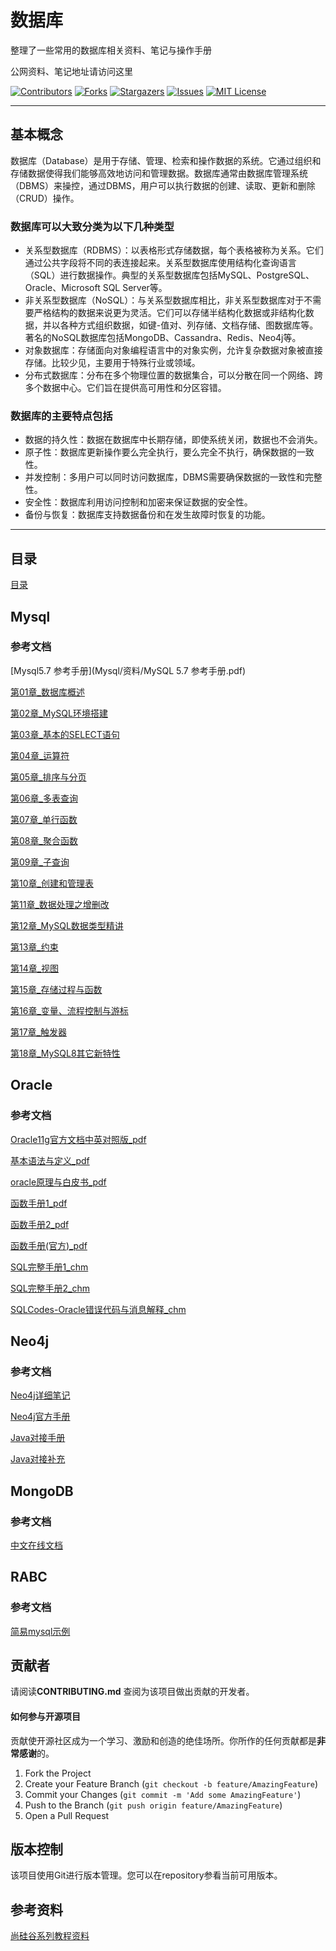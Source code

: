 # 数据库

整理了一些常用的数据库相关资料、笔记与操作手册

公网资料、笔记地址请访问这里 


<!-- PROJECT SHIELDS -->

[![Contributors][contributors-shield]][contributors-url]
[![Forks][forks-shield]][forks-url]
[![Stargazers][stars-shield]][stars-url]
[![Issues][issues-shield]][issues-url]
[![MIT License][license-shield]][license-url]
<!-- [![LinkedIn][linkedin-shield]][linkedin-url] -->

<!-- PROJECT LOGO -->

--------------------

## 基本概念

数据库（Database）是用于存储、管理、检索和操作数据的系统。它通过组织和存储数据使得我们能够高效地访问和管理数据。数据库通常由数据库管理系统（DBMS）来操控，通过DBMS，用户可以执行数据的创建、读取、更新和删除（CRUD）操作。

### 数据库可以大致分类为以下几种类型
+ 关系型数据库（RDBMS）：以表格形式存储数据，每个表格被称为关系。它们通过公共字段将不同的表连接起来。关系型数据库使用结构化查询语言（SQL）进行数据操作。典型的关系型数据库包括MySQL、PostgreSQL、Oracle、Microsoft SQL Server等。
+ 非关系型数据库（NoSQL）：与关系型数据库相比，非关系型数据库对于不需要严格结构的数据来说更为灵活。它们可以存储半结构化数据或非结构化数据，并以各种方式组织数据，如键-值对、列存储、文档存储、图数据库等。著名的NoSQL数据库包括MongoDB、Cassandra、Redis、Neo4j等。
+ 对象数据库：存储面向对象编程语言中的对象实例，允许复杂数据对象被直接存储。比较少见，主要用于特殊行业或领域。
+ 分布式数据库：分布在多个物理位置的数据集合，可以分散在同一个网络、跨多个数据中心。它们旨在提供高可用性和分区容错。

### 数据库的主要特点包括
+ 数据的持久性：数据在数据库中长期存储，即使系统关闭，数据也不会消失。
+ 原子性：数据库更新操作要么完全执行，要么完全不执行，确保数据的一致性。
+ 并发控制：多用户可以同时访问数据库，DBMS需要确保数据的一致性和完整性。
+ 安全性：数据库利用访问控制和加密来保证数据的安全性。
+ 备份与恢复：数据库支持数据备份和在发生故障时恢复的功能。

--------------------

## 目录

[目录](index.md)

## Mysql

### 参考文档
[Mysql5.7 参考手册](Mysql/资料/MySQL 5.7 参考手册.pdf)

[第01章_数据库概述](Mysql/课件/第01章_数据库概述.pdf)

[第02章_MySQL环境搭建](Mysql/课件/第02章_MySQL环境搭建.pdf)

[第03章_基本的SELECT语句](Mysql/课件/第03章_基本的SELECT语句.pdf)

[第04章_运算符](Mysql/课件/第04章_运算符.pdf)

[第05章_排序与分页](Mysql/课件/第05章_排序与分页.pdf)

[第06章_多表查询](Mysql/课件/第06章_多表查询.pdf)

[第07章_单行函数](Mysql/课件/第07章_单行函数.pdf)

[第08章_聚合函数](Mysql/课件/第08章_聚合函数.pdf)

[第09章_子查询](Mysql/课件/第09章_子查询.pdf)

[第10章_创建和管理表](Mysql/课件/第10章_创建和管理表.pdf)

[第11章_数据处理之增删改](Mysql/课件/第11章_数据处理之增删改.pdf)

[第12章_MySQL数据类型精讲](Mysql/课件/第12章_MySQL数据类型精讲.pdf)

[第13章_约束](Mysql/课件/第13章_约束.pdf)

[第14章_视图](Mysql/课件/第14章_视图.pdf)

[第15章_存储过程与函数](Mysql/课件/第15章_存储过程与函数.pdf)

[第16章_变量、流程控制与游标](Mysql/课件/第16章_变量、流程控制与游标.pdf)

[第17章_触发器](Mysql/课件/第17章_触发器.pdf)

[第18章_MySQL8其它新特性](Mysql/课件/第18章_MySQL8其它新特性.pdf)


## Oracle

### 参考文档

[Oracle11g官方文档中英对照版_pdf](Oracle/pdf/Oracle11g官方文档中英对照版.pdf)

[基本语法与定义_pdf](Oracle/pdf/ORACLE九阴真经.pdf)

[oracle原理与白皮书_pdf](Oracle/pdf/oracle知识库.pdf)

[函数手册1_pdf](Oracle/pdf/oracle函数大全-分类显示.pdf)

[函数手册2_pdf](Oracle/pdf/Oracle函数大全.pdf)

[函数手册(官方)_pdf](Oracle/pdf/Oracle函数手册.pdf)

[SQL完整手册1_chm](Oracle/chm/Ora9iSQL参考手册.chm)

[SQL完整手册2_chm](Oracle/chm/SQL语言参考大全.chm)

[SQLCodes-Oracle错误代码与消息解释_chm](Oracle/chm/SQLCodes-Oracle错误代码与消息解释.chm)


## Neo4j

### 参考文档
[Neo4j详细笔记](Neo4j/neo4j.md)

[Neo4j官方手册](Neo4j/文档/neo4j-cypher-manual-4.3.pdf)

[Java对接手册](Neo4j/文档/neo4j-driver-manual-4.3-java.pdf)

[Java对接补充](Neo4j/文档/neo4j-java-reference-4.3.pdf)


## MongoDB

### 参考文档
[中文在线文档](https://docs.whaleal.com/mongodb-manual-zh/docs/#)


## RABC

### 参考文档

[简易mysql示例](./RBAC.md)


## 贡献者

请阅读**CONTRIBUTING.md** 查阅为该项目做出贡献的开发者。

#### 如何参与开源项目

贡献使开源社区成为一个学习、激励和创造的绝佳场所。你所作的任何贡献都是**非常感谢**的。


1. Fork the Project
2. Create your Feature Branch (`git checkout -b feature/AmazingFeature`)
3. Commit your Changes (`git commit -m 'Add some AmazingFeature'`)
4. Push to the Branch (`git push origin feature/AmazingFeature`)
5. Open a Pull Request


## 版本控制

该项目使用Git进行版本管理。您可以在repository参看当前可用版本。

<!-- ## 作者 -->
<!--  -->
<!-- [小昊子](https://github.com/worst001) -->
<!--  -->
<!-- 制做不易，如果有帮到你就请作者喝杯咖啡吧! -->
<!--  -->
<!-- ![支付宝加微信](https://xiyou-oss.oss-cn-shanghai.aliyuncs.com/%E5%85%AC%E4%BC%97%E5%8F%B7%E4%B8%8E%E6%94%AF%E4%BB%98/%E6%94%AF%E4%BB%98%E5%AE%9D%E5%8A%A0%E5%BE%AE%E4%BF%A1.jpg) -->
<!--  -->
<!-- 作者无聊时做的测试游戏，完全免费哦！ -->
<!--  -->
<!-- ![公众号](https://xiyou-oss.oss-cn-shanghai.aliyuncs.com/%E5%85%AC%E4%BC%97%E5%8F%B7%E4%B8%8E%E6%94%AF%E4%BB%98/%E5%85%AC%E4%BC%97%E5%8F%B7%E5%B0%8F.jpg) -->

## 参考资料

[尚硅谷系列教程资料](http://www.atguigu.com/opensource.shtml)

<!-- links -->
[your-project-path]:shaojintian/Best_README_template
[contributors-shield]: https://img.shields.io/github/contributors/worst001/mkdocs_db.svg?style=flat-square
[contributors-url]: https://github.com/worst001/mkdocs_db/graphs/contributors
[forks-shield]: https://img.shields.io/github/forks/worst001/mkdocs_db.svg?style=flat-square
[forks-url]: https://github.com/worst001/mkdocs_db/network/members
[stars-shield]: https://img.shields.io/github/stars/worst001/mkdocs_db.svg?style=flat-square
[stars-url]: https://github.com/worst001/mkdocs_db/stargazers
[issues-shield]: https://img.shields.io/github/issues/worst001/mkdocs_db.svg?style=flat-square
[issues-url]: https://img.shields.io/github/issues/worst001/mkdocs_db.svg
[license-shield]: https://img.shields.io/github/license/worst001/mkdocs_db.svg?style=flat-square
[license-url]: https://github.com/worst001/mkdocs_db/blob/main/LICENSE.txt
<!-- [linkedin-shield]: https://img.shields.io/badge/-LinkedIn-black.svg?style=flat-square&logo=linkedin&colorB=555 -->
<!-- [linkedin-url]: https://linkedin.com/in/shaojintian -->
